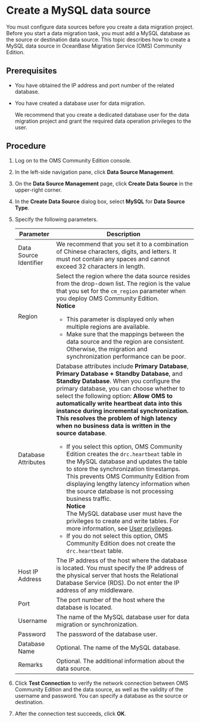 # Create a MySQL data source

You must configure data sources before you create a data migration project. Before you start a data migration task, you must add a MySQL database as the source or destination data source. This topic describes how to create a MySQL data source in OceanBase Migration Service (OMS) Community Edition.

## Prerequisites

* You have obtained the IP address and port number of the related database.

* You have created a database user for data migration.

   We recommend that you create a dedicated database user for the data migration project and grant the required data operation privileges to the user.

## Procedure

1. Log on to the OMS Community Edition console.

2. In the left-side navigation pane, click **Data Source Management**.

3. On the **Data Source Management** page, click **Create Data Source** in the upper-right corner.

4. In the **Create Data Source** dialog box, select **MySQL** for **Data Source Type**.

5. Specify the following parameters.

   | **Parameter** | **Description** |
   |-------------|----------------------------------------------------------------------------------------------------------------------------------------------------------------------------------------------------------------------------------------------------------------------------------------------------------------------------------------------------------|
   | Data Source Identifier | We recommend that you set it to a combination of Chinese characters, digits, and letters. It must not contain any spaces and cannot exceed 32 characters in length.  |
   | Region | Select the region where the data source resides from the drop-down list. The region is the value that you set for the `cm_region` parameter when you deploy OMS Community Edition.<br>  **Notice**  <ul><li> This parameter is displayed only when multiple regions are available.    <li>Make sure that the mappings between the data source and the region are consistent. Otherwise, the migration and synchronization performance can be poor.     </ul> |
   | Database Attributes | Database attributes include **Primary Database**, **Primary Database + Standby Database**, and **Standby Database**. When you configure the primary database, you can choose whether to select the following option: **Allow OMS to automatically write heartbeat data into this instance during incremental synchronization. This resolves the problem of high latency when no business data is written in the source database**.  <ul><li> If you select this option, OMS Community Edition creates the `drc.heartbeat` table in the MySQL database and updates the table to store the synchronization timestamps. This prevents OMS Community Edition from displaying lengthy latency information when the source database is not processing business traffic.<br>  **Notice** <br>The MySQL database user must have the privileges to create and write tables. For more information, see [User privileges](../4.user-privileges.md).    <li> If you do not select this option, OMS Community Edition does not create the `drc.heartbeat` table.  |
   | Host IP Address | The IP address of the host where the database is located. You must specify the IP address of the physical server that hosts the Relational Database Service (RDS). Do not enter the IP address of any middleware.  |
   | Port | The port number of the host where the database is located.  |
   | Username | The name of the MySQL database user for data migration or synchronization.  |
   | Password | The password of the database user.  |
   | Database Name | Optional. The name of the MySQL database.  |
   | Remarks | Optional. The additional information about the data source.  |

6. Click **Test Connection** to verify the network connection between OMS Community Edition and the data source, as well as the validity of the username and password. You can specify a database as the source or destination.

7. After the connection test succeeds, click **OK**.
